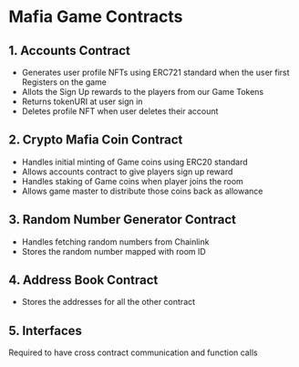 # Mafia Game Contracts
## 1. Accounts Contract
- Generates user profile NFTs using ERC721 standard when the user first Registers on the game
- Allots the Sign Up rewards to the players from our Game Tokens
- Returns tokenURI at user sign in
- Deletes profile NFT when user deletes their account

## 2. Crypto Mafia Coin Contract

- Handles initial minting of Game coins using ERC20 standard
- Allows accounts contract to give players sign up reward
- Handles staking of Game coins when player joins the room
- Allows game master to distribute those coins back as allowance

## 3. Random Number Generator Contract

- Handles fetching random numbers from Chainlink 
- Stores the random number mapped with room ID

## 4. Address Book Contract

- Stores the addresses for all the other contract

## 5. Interfaces
Required to have cross contract communication and function calls
